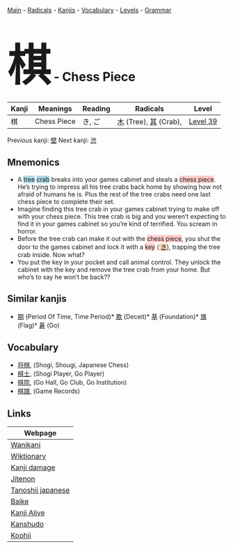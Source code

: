 <style> bigfont {font-size: 100px}</style>
[Main](../README.md) -
[Radicals](../radicals.md) -
[Kanjis](../kanjis.md) -
[Vocabulary](../vocabulary.md) -
[Levels](../levels.md) -
[Grammar](../grammar.md)
# <bigfont> 棋</bigfont> - Chess Piece 

| Kanji | Meanings | Reading | Radicals | Level |
| --- | --- | --- | --- | --- |
| 棋 | Chess Piece | き, ご | [木](../radicals/木.md) (Tree), [其](../radicals/其.md) (Crab),  | [Level 39](../levels/wk_level39.md) |

Previous kanji: [壁](壁.md) Next kanji: [渋](渋.md) 

## Mnemonics
 * A <span style="background-color:#ADD8E6"> tree</span> <span style="background-color:#ADD8E6"> crab</span> breaks into your games cabinet and steals a <span style="background-color:#ffcccb"> chess piece</span>. He’s trying to impress all his tree crabs back home by showing how not afraid of humans he is. Plus the rest of the tree crabs need one last chess piece to complete their set.
* Imagine finding this tree crab in your games cabinet trying to make off with your chess piece. This tree crab is big and you weren’t expecting to find it in your games cabinet so you’re kind of terrified. You scream in horror.
* Before the tree crab can make it out with the <span style="background-color:#ffcccb"> chess piece</span>, you shut the door to the games cabinet and lock it with a <span style="background-color:#ffcccb"> key</span> (<span style="background-color:#fed8b1"> [き](https://jisho.org/search/き)</span>), trapping the tree crab inside. Now what?
* You put the key in your pocket and call animal control. They unlock the cabinet with the key and remove the tree crab from your home. But who’s to say he won’t be back??


## Similar kanjis
 * [期](期.md) (Period Of Time, Time Period)* [欺](欺.md) (Deceit)* [基](基.md) (Foundation)* [旗](旗.md) (Flag)* [碁](碁.md) (Go)


## Vocabulary
 * [将棋](../vocabulary/棋.md), (Shogi, Shougi, Japanese Chess)
* [棋士](../vocabulary/棋.md), (Shogi Player, Go Player)
* [棋院](../vocabulary/棋.md), (Go Hall, Go Club, Go Institution)
* [棋譜](../vocabulary/棋.md), (Game Records)



## Links 

| Webpage |
| --- |
| [Wanikani          ](https://www.wanikani.com/kanji/棋) |
| [Wiktionary        ](https://en.wiktionary.org/wiki/棋) |
| [Kanji damage      ](http://www.kanjidamage.com/kanji/search?utf8=✓&q=棋) |
| [Jitenon           ](https://jitenon.com/kanji/棋) |
| [Tanoshii japanese ](https://www.tanoshiijapanese.com/dictionary/kanji.cfm?k=棋) |
| [Baike             ](https://baike.baidu.com/item/棋) |
| [Kanji Alive       ](https://app.kanjialive.com/棋) |
| [Kanshudo          ](https://www.kanshudo.com/searchmn?q=棋) |
| [Koohii            ](https://kanji.koohii.com/study/kanji/棋) |
